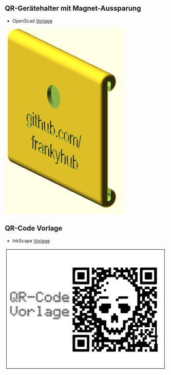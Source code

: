 ## QR-Gerätehalter mit Magnet-Aussparung

- OpenScad [Vorlage](https://github.com/frankyhub/openscad-Beispiele/blob/master/035%20QR-Geraetehalter_Magnet/035%20QR-Halter_MagnetV1.scad)

![image](https://github.com/frankyhub/openscad-Beispiele/blob/master/035%20QR-Geraetehalter_Magnet/035%20QR_Halter_MagnetV1.png)

## QR-Code Vorlage

- InkScape [Vorlage](https://github.com/frankyhub/openscad-Beispiele/blob/master/035%20QR-Geraetehalter_Magnet/QR-Code-Geraete_Infos.svg)

![image](https://github.com/frankyhub/png/blob/master/QR-Vorlage.png)
